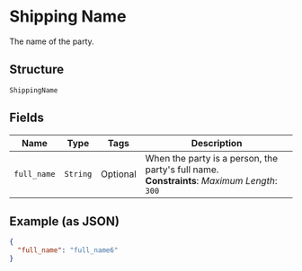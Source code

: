 
# Shipping Name

The name of the party.

## Structure

`ShippingName`

## Fields

| Name | Type | Tags | Description |
|  --- | --- | --- | --- |
| `full_name` | `String` | Optional | When the party is a person, the party's full name.<br>**Constraints**: *Maximum Length*: `300` |

## Example (as JSON)

```json
{
  "full_name": "full_name6"
}
```

